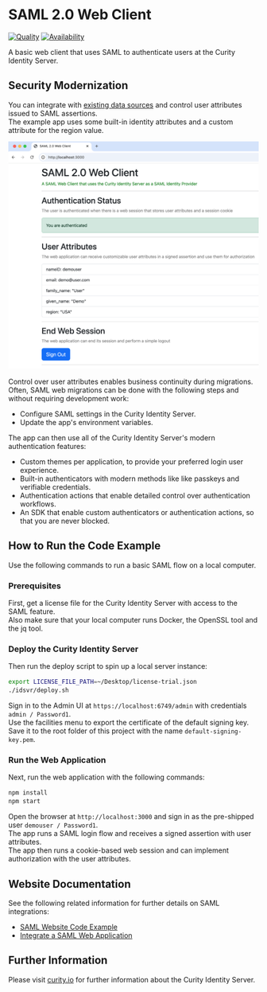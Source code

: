 # SAML 2.0 Web Client

[![Quality](https://img.shields.io/badge/quality-demo-red)](https://curity.io/resources/code-examples/status/)
[![Availability](https://img.shields.io/badge/availability-source-blue)](https://curity.io/resources/code-examples/status/)

A basic web client that uses SAML to authenticate users at the Curity Identity Server.

## Security Modernization

You can integrate with [existing data sources](DATA.md) and control user attributes issued to SAML assertions.\
The example app uses some built-in identity attributes and a custom attribute for the region value.

![SAML app](app.png)

Control over user attributes enables business continuity during migrations.\
Often, SAML web migrations can be done with the following steps and without requiring development work:

- Configure SAML settings in the Curity Identity Server.
- Update the app's environment variables.

The app can then use all of the Curity Identity Server's modern authentication features:

- Custom themes per application, to provide your preferred login user experience.
- Built-in authenticators with modern methods like like passkeys and verifiable credentials.
- Authentication actions that enable detailed control over authentication workflows.
- An SDK that enable custom authenticators or authentication actions, so that you are never blocked.

## How to Run the Code Example

Use the following commands to run a basic SAML flow on a local computer.

### Prerequisites

First, get a license file for the Curity Identity Server with access to the SAML feature.\
Also make sure that your local computer runs Docker, the OpenSSL tool and the jq tool.

### Deploy the Curity Identity Server

Then run the deploy script to spin up a local server instance:

```bash
export LICENSE_FILE_PATH=~/Desktop/license-trial.json
./idsvr/deploy.sh
```

Sign in to the Admin UI at `https://localhost:6749/admin` with credentials `admin / Password1`.\
Use the facilities menu to export the certificate of the default signing key.\
Save it to the root folder of this project with the name `default-signing-key.pem`.

### Run the Web Application

Next, run the web application with the following commands:

```bash
npm install
npm start
```

Open the browser at `http://localhost:3000` and sign in as the pre-shipped user `demouser / Password1`.\
The app runs a SAML login flow and receives a signed assertion with user attributes.\
The app then runs a cookie-based web session and can implement authorization with the user attributes.

## Website Documentation

See the following related information for further details on SAML integrations:

- [SAML Website Code Example](https://curity.io/resources/learn/saml-web-client/)
- [Integrate a SAML Web Application](https://curity.io/resources/learn/saml-integration/)

## Further Information

Please visit [curity.io](https://curity.io/) for further information about the Curity Identity Server.
